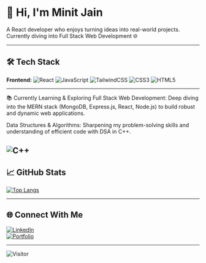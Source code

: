 # 👋 Hi, I'm Minit Jain

A React developer who enjoys turning ideas into real-world projects.  
Currently diving into Full Stack Web Development 🌐

---

## 🛠️ Tech Stack

**Frontend:**
![React](https://img.shields.io/badge/-React-20232A?style=flat&logo=react)
![JavaScript](https://img.shields.io/badge/-JavaScript-F7DF1E?style=flat&logo=javascript&logoColor=black)
![TailwindCSS](https://img.shields.io/badge/-TailwindCSS-38B2AC?style=flat&logo=tailwind-css&logoColor=white)
![CSS3](https://img.shields.io/badge/-CSS3-1572B6?style=flat&logo=css3)
![HTML5](https://img.shields.io/badge/-HTML5-E34F26?style=flat&logo=html5&logoColor=white)

---
📚 Currently Learning & Exploring
Full Stack Web Development: Deep diving into the MERN stack (MongoDB, Express.js, React, Node.js) to build robust and dynamic web applications.

Data Structures & Algorithms: Sharpening my problem-solving skills and understanding of efficient code with DSA in C++.

![C++](https://img.shields.io/badge/-C++-00599C?style=flat&logo=c%2B%2B&logoColor=white)
---

## 📈 GitHub Stats  
[![Top Langs](https://github-readme-stats.vercel.app/api/top-langs/?username=minitjain&layout=compact&theme=tokyonight)](https://github.com/minitjain)

---

## 🌐 Connect With Me  
[![LinkedIn](https://img.shields.io/badge/-LinkedIn-blue?style=flat&logo=linkedin&logoColor=white)](https://www.linkedin.com/in/minitjain/)  
[![Portfolio](https://img.shields.io/badge/-Portfolio-000?style=flat&logo=vercel&logoColor=white)](https://vercel.com/minitjainworkgmailcoms-projects)

---

![Visitor](https://komarev.com/ghpvc/?username=minitjain&color=blue)
